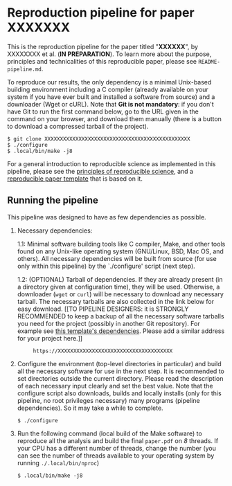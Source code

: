 Reproduction pipeline for paper XXXXXXX
=======================================

This is the reproduction pipeline for the paper titled "**XXXXXX**", by
XXXXXXXX et al. (**IN PREPARATION**). To learn more about the purpose,
principles and technicalities of this reproducible paper, please see
`README-pipeline.md`.

To reproduce our results, the only dependency is a minimal Unix-based
building environment including a C compiler (already available on your
system if you have ever built and installed a software from source) and a
downloader (Wget or cURL). Note that **Git is not mandatory**: if you don't
have Git to run the first command below, go to the URL given in the command
on your browser, and download them manually (there is a button to download
a compressed tarball of the project).

```shell
$ git clone XXXXXXXXXXXXXXXXXXXXXXXXXXXXXXXXXXXXXXXXXXXXXXX
$ ./configure
$ .local/bin/make -j8
```

For a general introduction to reproducible science as implemented in this
pipeline, please see the [principles of reproducible
science](http://akhlaghi.org/reproducible-science.html), and a
[reproducible paper
template](https://gitlab.com/makhlaghi/reproducible-paper) that is based on
it.





Running the pipeline
--------------------

This pipeline was designed to have as few dependencies as possible.

1. Necessary dependencies:

   1.1: Minimal software building tools like C compiler, Make, and other
        tools found on any Unix-like operating system (GNU/Linux, BSD, Mac
        OS, and others). All necessary dependencies will be built from
        source (for use only within this pipeline) by the `./configure'
        script (next step).

   1.2: (OPTIONAL) Tarball of dependencies. If they are already present (in
        a directory given at configuration time), they will be
        used. Otherwise, a downloader (`wget` or `curl`) will be necessary
        to download any necessary tarball. The necessary tarballs are also
        collected in the link below for easy download. [[TO PIPELINE
        DESIGNERS: it is STRONGLY RECOMMENDED to keep a backup of all the
        necessary software tarballs you need for the project (possibly in
        another Git repository). For example see [this template's
        dependencies](https://gitlab.com/makhlaghi/reproducible-paper-dependencies).
        Please add a similar address for your project here.]]

            https://XXXXXXXXXXXXXXXXXXXXXXXXXXXXXXXXXXXXX

2. Configure the environment (top-level directories in particular) and
   build all the necessary software for use in the next step. It is
   recommended to set directories outside the current directory. Please
   read the description of each necessary input clearly and set the best
   value. Note that the configure script also downloads, builds and locally
   installs (only for this pipeline, no root privileges necessary) many
   programs (pipeline dependencies). So it may take a while to complete.

     ```shell
     $ ./configure
     ```

3. Run the following command (local build of the Make software) to
   reproduce all the analysis and build the final `paper.pdf` on *8*
   threads. If your CPU has a different number of threads, change the
   number (you can see the number of threads available to your operating
   system by running `./.local/bin/nproc`)

     ```shell
     $ .local/bin/make -j8
     ```

